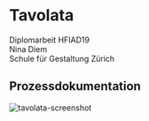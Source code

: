 # Tavolata
Diplomarbeit HFIAD19 <br />
Nina Diem <br />
Schule für Gestaltung Zürich

## Prozessdokumentation


![tavolata-screenshot](https://user-images.githubusercontent.com/49031120/174454883-1584150f-2595-4612-8a32-a47281c4c8d9.png)
